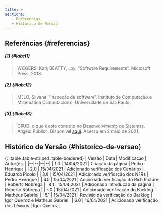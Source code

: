 ```yaml
---
title: >
sections:
   - Referencias
   - Historico de Versao
---
```


## Referências {#referencias}

##### [1] {#label1}

> WIEGERS, Karl; BEATTY, Joy. "Software Requirements". Microsoft Press, 2013.

##### [2] {#label2}

> MELO, Silvana. "Inspeção de software". Instituto de Computação e Matemática Computacional, Universidade de São Paulo.

##### [3] {#label3}

> CRUD: o que é este conceito no Desenvolvimento de Sistemas. Angelo Público. Disponível [aqui](https://angelopublio.com.br/blog/crud#:~:text=CRUD%20%C3%A9%20a%20composi%C3%A7%C3%A3o%20da,atualizar%20os%20dados%20do%20registro). Acesso em 2 maio de 2021.

## Histórico de Versão {#historico-de-versao}

<div class="table-responsive">

{: .table .table-striped .table-bordered}
| Versão | Data | Modificação | Autor(es) |
|--|--|--|--|
| 1.0 | 14/04/2021 | Criação da página | Pedro Henrique |
| 2.0 | 15/04/2021 | Adicionado verificação dos Cenários | Eduardo Picolo |
| 3.0 | 15/04/2021 | Adicionado verificação dos NFRs | Pedro Henrique  |
| 4.0 | 15/04/2021 | Adicionado verificação do Rich Picture | Roberto Nóbrega  |
| 4.1 | 15/04/2021 | Adicionado Introdução da página | Roberto Nóbrega  |
| 5.0 | 15/04/2021 | Adicionado verificação do Backlog | Matheus Gabriel |
| 5.1 | 15/04/2021 | Revisão da verificação do Backlog | Igor Queiroz e Matheus Gabriel |
| 6.0 | 16/04/2021 | Adicionado verificação dos Léxicos | Igor Queiroz |

</div>
